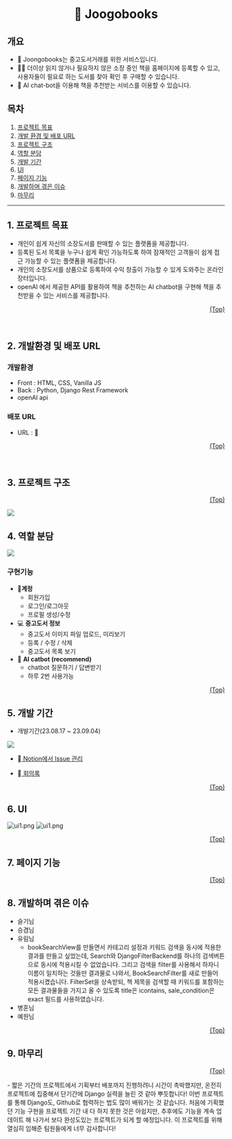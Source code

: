 # <div align='center' id='top'> :book: Joogobooks </div>

## 개요

- :dizzy: Joongobooks는 중고도서거래를 위한 서비스입니다.
- :technologist: 더이상 읽지 않거나 필요하지 않은 소장 중인 책을 홈페이지에 등록할 수 있고, 사용자들이 필요로 하는 도서를 찾아 확인 후 구매할 수 있습니다.
- :robot: AI chat-bot을 이용해 책을 추천받는 서비스를 이용할 수 있습니다.

## 목차
1. [프로젝트 목표](#goal)
2. [개발 환경 및 배포 URL](#dev)
3. [프로젝트 구조](#tree)
4. [역할 분담](#role)
5. [개발 기간](#task)
6. [UI](#ui)
7. [페이지 기능](#pages)
8. [개발하며 겪은 이슈](#issues)
9. [마무리](#realization)

<hr>

## <span id="goal">1. 프로젝트 목표</span>
- 개인이 쉽게 자신의 소장도서를 판매할 수 있는 플랫폼을 제공합니다.
- 등록된 도서 목록을 누구나 쉽게 확인 가능하도록 하여 잠재적인 고객들이 쉽게 접근 가능할 수 있는 플랫폼을 제공합니다.
- 개인의 소장도서를 상품으로 등록하여 수익 창출이 가능할 수 있게 도와주는 온라인 장터입니다.
- openAI 에서 제공한 API를 활용하여 책을 추천하는 AI chatbot을 구현해 책을 추천받을 수 있는 서비스를 제공합니다.

<p align="right"><a href="#top">(Top)</a></p>
<br>

## <span id="dev">2. 개발환경 및 배포 URL</span>
### 개발환경
- Front : HTML, CSS, Vanilla JS
- Back : Python, Django Rest Framework
- openAI api

### 배포 URL
- URL : 🔗

<p align="right"><a href="#top">(Top)</a></p>
<br>

## <span id="tree">3. 프로젝트 구조</span>
<p align="right"><a href="#top">(Top)</a></p>
<img src="/readme/erd.png">


## <span id="role">4. 역할 분담</span>
<img src="/readme/TeamProject - Joongobooks.png">

### 구현기능
- 🔐<strong>계정</strong>
    - 회원가입
    - 로그인/로그아웃
    - 프로필 생성/수정
- :computer: <strong>중고도서 정보</strong>
    - 중고도서 이미지 파일 업로드, 미리보기
    - 등록 / 수정 / 삭제
    - 중고도서 목록 보기
- :robot: <strong>AI catbot (recommend)</strong>
    - chatbot 질문하기 / 답변받기
    - 하루 2번 사용가능
<p align="right"><a href="#top">(Top)</a></p>


## <span id="task">5. 개발 기간</span>
- 개발기간(23.08.17 ~ 23.09.04)
<img src="/readme/duration.png">

- 🔗<a href="https://www.notion.so/1-ba1d7268559a4fd6aebd2ac6d2e7a9d5?pvs=4"> Notion에서 Issue 관리</a>

- 🔗<a href="https://www.notion.so/7337f3775c0d43e5a75959562622ebbf"> 회의록</a>
<p align="right"><a href="#top">(Top)</a></p>

## <span id="ui">6. UI</span>

<img src="/readme/ui1.png" alt="ui1.png">

<img src="/readme/ui2.png" alt="ui1.png">

<p align="right"><a href="#top">(Top)</a></p>

## <span id="pages">7. 페이지 기능</span>
<p align="right"><a href="#top">(Top)</a></p>

## <span id="issues">8. 개발하며 겪은 이슈</span>
- 슬기님
- 승겸님
- 유림님
    - bookSearchView를 만들면서 카테고리 설정과 키워드 검색을 동시에 적용한 결과를 만들고 싶었는데, Search와 DjangoFilterBackend를 하나의 검색버튼으로 동시에 적용시킬 수 없었습니다. 그리고 검색을 filter를 사용해서 하자니 이름이 일치하는 것들만 결과물로 나와서, BookSearchFilter를 새로 만들어 적용시켰습니다. FilterSet을 상속받되, 책 제목을 검색할 때 키워드를 포함하는 모든 결과물들을 가지고 올 수 있도록 title은 icontains, sale_condition은 exact 필드를 사용하였습니다.
- 병훈님
- 예원님
<p align="right"><a href="#top">(Top)</a></p>

## <span id="realization">9. 마무리</span>
<p align="right"><a href="#top">(Top)</a></p>
- 짧은 기간의 프로젝트에서 기획부터 배포까지 진행하려니 시간이 촉박했지만, 온전히 프로젝트에 집중해서 단기간에 Django 실력을 늘린 것 같아 뿌듯합니다! 이번 프로젝트를 통해 Django도, Github로 협력하는 법도 많이 배워가는 것 같습니다. 처음에 기획했던 기능 구현을 프로젝트 기간 내 다 하지 못한 것은 아쉽지만, 추후에도 기능을 계속 업데이트 해 나가서 보다 완성도있는 프로젝트가 되게 할 예정입니다. 이 프로젝트를 위해 열심히 임해준 팀원들에게 너무 감사합니다!